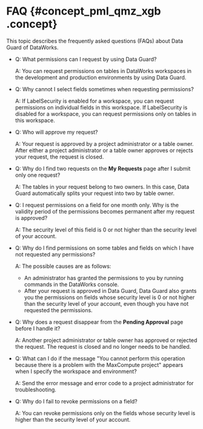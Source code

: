 # FAQ {#concept_pml_qmz_xgb .concept}

This topic describes the frequently asked questions \(FAQs\) about Data Guard of DataWorks.

-   Q: What permissions can I request by using Data Guard?

    A: You can request permissions on tables in DataWorks workspaces in the development and production environments by using Data Guard.

-   Q: Why cannot I select fields sometimes when requesting permissions?

    A: If LabelSecurity is enabled for a workspace, you can request permissions on individual fields in this workspace. If LabelSecurity is disabled for a workspace, you can request permissions only on tables in this workspace.

-   Q: Who will approve my request?

    A: Your request is approved by a project administrator or a table owner. After either a project administrator or a table owner approves or rejects your request, the request is closed.

-   Q: Why do I find two requests on the **My Requests** page after I submit only one request?

    A: The tables in your request belong to two owners. In this case, Data Guard automatically splits your request into two by table owner.

-   Q: I request permissions on a field for one month only. Why is the validity period of the permissions becomes permanent after my request is approved?

    A: The security level of this field is 0 or not higher than the security level of your account.

-   Q: Why do I find permissions on some tables and fields on which I have not requested any permissions?

    A: The possible causes are as follows:

    -   An administrator has granted the permissions to you by running commands in the DataWorks console.
    -   After your request is approved in Data Guard, Data Guard also grants you the permissions on fields whose security level is 0 or not higher than the security level of your account, even though you have not requested the permissions.
-   Q: Why does a request disappear from the **Pending Approval** page before I handle it?

    A: Another project administrator or table owner has approved or rejected the request. The request is closed and no longer needs to be handled.

-   Q: What can I do if the message "You cannot perform this operation because there is a problem with the MaxCompute project" appears when I specify the workspace and environment?

    A: Send the error message and error code to a project administrator for troubleshooting.

-   Q: Why do I fail to revoke permissions on a field?

    A: You can revoke permissions only on the fields whose security level is higher than the security level of your account.



